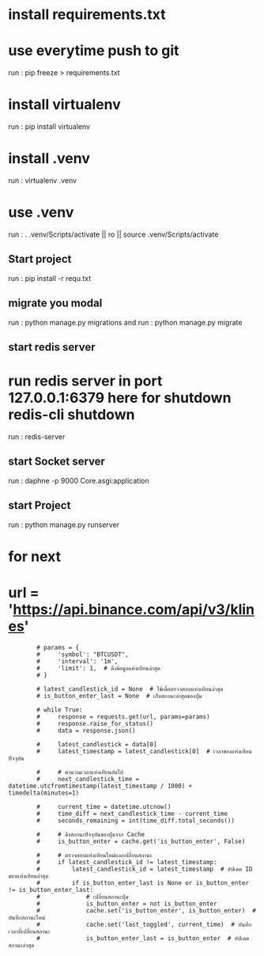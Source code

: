 


# install requirements.txt 
# use everytime push to git

run : pip freeze > requirements.txt

# install virtualenv 

run : pip install virtualenv

# install .venv

run : virtualenv .venv

# use .venv

run : . .venv/Scripts/activate || ro || source .venv/Scripts/activate

## Start project

run : pip install -r requ.txt

## migrate you modal 
 run : python manage.py migrations
 and run : python manage.py migrate

## start redis server
# run redis server in  port 127.0.0.1:6379 here for shutdown redis-cli shutdown
run : redis-server 

## start Socket server

run : daphne -p 9000 Core.asgi:application

## start Project

run : python manage.py runserver



# for next 

  # url = 'https://api.binance.com/api/v3/klines'
            # params = {
            #     'symbol': "BTCUSDT",
            #     'interval': '1m',
            #     'limit': 1,  # ดึงข้อมูลแท่งเทียนล่าสุด
            # }

            # latest_candlestick_id = None  # ใช้เพื่อตรวจสอบแท่งเทียนล่าสุด
            # is_button_enter_last = None  # เก็บสถานะล่าสุดของปุ่ม

            # while True:
            #     response = requests.get(url, params=params)
            #     response.raise_for_status()
            #     data = response.json()

            #     latest_candlestick = data[0]
            #     latest_timestamp = latest_candlestick[0]  # เวลาของแท่งเทียนปัจจุบัน

            #     # คำนวณเวลาแท่งเทียนถัดไป
            #     next_candlestick_time = datetime.utcfromtimestamp(latest_timestamp / 1000) + timedelta(minutes=1)

            #     current_time = datetime.utcnow()
            #     time_diff = next_candlestick_time - current_time
            #     seconds_remaining = int(time_diff.total_seconds())

            #     # ดึงสถานะปัจจุบันของปุ่มจาก Cache
            #     is_button_enter = cache.get('is_button_enter', False)

            #     # ตรวจสอบแท่งเทียนใหม่และเปลี่ยนสถานะ
            #     if latest_candlestick_id != latest_timestamp:
            #         latest_candlestick_id = latest_timestamp  # อัปเดต ID ของแท่งเทียนล่าสุด
            #         if is_button_enter_last is None or is_button_enter != is_button_enter_last:
            #             # เปลี่ยนสถานะปุ่ม
            #             is_button_enter = not is_button_enter
            #             cache.set('is_button_enter', is_button_enter)  # บันทึกสถานะใหม่
            #             cache.set('last_toggled', current_time)  # บันทึกเวลาที่เปลี่ยนสถานะ
            #             is_button_enter_last = is_button_enter  # อัปเดตสถานะล่าสุด